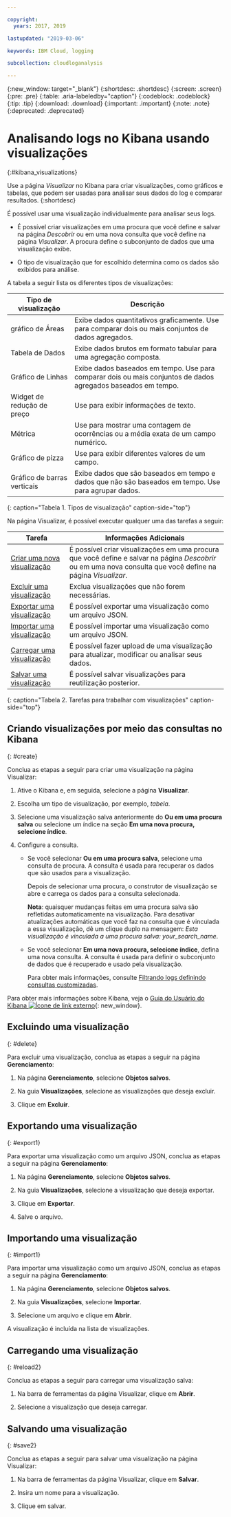 ```yaml
---

copyright:
  years: 2017, 2019

lastupdated: "2019-03-06"

keywords: IBM Cloud, logging

subcollection: cloudloganalysis

---
```


{:new_window: target="_blank"}
{:shortdesc: .shortdesc}
{:screen: .screen}
{:pre: .pre}
{:table: .aria-labeledby="caption"}
{:codeblock: .codeblock}
{:tip: .tip}
{:download: .download}
{:important: .important}
{:note: .note}
{:deprecated: .deprecated}

# Analisando logs no Kibana usando visualizações 
{:#kibana_visualizations}

Use a página *Visualizar* no Kibana para criar visualizações, como gráficos e tabelas, que podem ser usadas para analisar seus dados do log e comparar resultados. 
{:shortdesc}

É possível usar uma visualização individualmente para analisar seus logs. 

* É possível criar visualizações em uma procura que você define e salvar na página *Descobrir* ou em uma nova consulta que você define na página *Visualizar*. A procura define o subconjunto de dados que uma visualização exibe.

* O tipo de visualização que for escolhido determina como os dados são exibidos para análise.

A tabela a seguir lista os diferentes tipos de visualizações:

| Tipo de visualização | Descrição |
|-----------------------|-------------|
| gráfico de Áreas | Exibe dados quantitativos graficamente. Use para comparar dois ou mais conjuntos de dados agregados. |
| Tabela de Dados | Exibe dados brutos em formato tabular para uma agregação composta. |
| Gráfico de Linhas | Exibe dados baseados em tempo. Use para comparar dois ou mais conjuntos de dados agregados baseados em tempo. |
| Widget de redução de preço | Use para exibir informações de texto. |
| Métrica | Use para mostrar uma contagem de ocorrências ou a média exata de um campo numérico. |
| Gráfico de pizza | Use para exibir diferentes valores de um campo. | 
| Gráfico de barras verticais | Exibe dados que são baseados em tempo e dados que não são baseados em tempo. Use para agrupar dados. |
{: caption="Tabela 1. Tipos de visualização" caption-side="top"}

Na página Visualizar, é possível executar qualquer uma das tarefas a seguir:

| Tarefa | Informações Adicionais |
|------|------------------|
| [Criar uma nova visualização](/docs/services/CloudLogAnalysis/kibana?topic=cloudloganalysis-kibana_visualizations#create) | É possível criar visualizações em uma procura que você define e salvar na página *Descobrir* ou em uma nova consulta que você define na página *Visualizar*. |
| [Excluir uma visualização](/docs/services/CloudLogAnalysis/kibana?topic=cloudloganalysis-kibana_visualizations#delete) | Exclua visualizações que não forem necessárias. |
| [Exportar uma visualização](/docs/services/CloudLogAnalysis/kibana?topic=cloudloganalysis-kibana_visualizations#export) | É possível exportar uma visualização como um arquivo JSON.  |
| [Importar uma visualização](/docs/services/CloudLogAnalysis/kibana?topic=cloudloganalysis-kibana_visualizations#import1) | É possível importar uma visualização como um arquivo JSON.  |
| [Carregar uma visualização](/docs/services/CloudLogAnalysis/kibana?topic=cloudloganalysis-kibana_visualizations#reload2) | É possível fazer upload de uma visualização para atualizar, modificar ou analisar seus dados. |
| [Salvar uma visualização](/docs/services/CloudLogAnalysis/kibana?topic=cloudloganalysis-kibana_visualizations#save2) | É possível salvar visualizações para reutilização posterior. |
{: caption="Tabela 2. Tarefas para trabalhar com visualizações" caption-side="top"}


## Criando visualizações por meio das consultas no Kibana
{: #create}

Conclua as etapas a seguir para criar uma visualização na página Visualizar:

1. Ative o Kibana e, em seguida, selecione a página **Visualizar**.

2. Escolha um tipo de visualização, por exemplo, *tabela*.

3. Selecione uma visualização salva anteriormente do **Ou em uma procura salva** ou selecione um índice na seção **Em uma nova procura, selecione índice**.

4. Configure a consulta.

    * Se você selecionar **Ou em uma procura salva**, selecione uma consulta de procura. A consulta é usada para recuperar os dados que são usados para a visualização. 
	
	    Depois de selecionar uma procura, o construtor de visualização se abre e carrega os dados para a consulta selecionada. 
		
		**Nota**: quaisquer mudanças feitas em uma procura salva são refletidas automaticamente na visualização. Para desativar atualizações automáticas que você faz na consulta que é vinculada a essa visualização, dê um clique duplo na mensagem: *Esta visualização é vinculada a uma procura salva: your_search_name*. 

    * Se você selecionar **Em uma nova procura, selecione índice**, defina uma nova consulta. A consulta é usada para definir o subconjunto de dados que é recuperado e usado pela visualização.

        Para obter mais informações, consulte
[Filtrando logs definindo consultas customizadas](/docs/services/CloudLogAnalysis/kibana?topic=cloudloganalysis-define_search#define_search).

Para obter mais informações sobre Kibana, veja o [Guia do Usuário do Kibana ![Ícone de link externo](../../../icons/launch-glyph.svg "Ícone de link externo")](https://www.elastic.co/guide/en/kibana/5.1/index.html){: new_window}.


## Excluindo uma visualização
{: #delete}

Para excluir uma visualização, conclua as etapas a seguir na página **Gerenciamento**:

1. Na página **Gerenciamento**, selecione **Objetos salvos**.

2. Na guia **Visualizações**, selecione as visualizações que deseja excluir.

3. Clique em **Excluir**.


## Exportando uma visualização
{: #export1}

Para exportar uma visualização como um arquivo JSON, conclua as etapas a seguir na página **Gerenciamento**:

1. Na página **Gerenciamento**, selecione **Objetos salvos**.

2. Na guia **Visualizações**, selecione a visualização que deseja exportar.

3. Clique em **Exportar**.

4. Salve o arquivo.

## Importando uma visualização
{: #import1}

Para importar uma visualização como um arquivo JSON, conclua as etapas a seguir na página **Gerenciamento**:

1. Na página **Gerenciamento**, selecione **Objetos salvos**.

2. Na guia **Visualizações**, selecione **Importar**.

3. Selecione um arquivo e clique em **Abrir**.

A visualização é incluída na lista de visualizações.


 
## Carregando uma visualização
{: #reload2}

Conclua as etapas a seguir para carregar uma visualização salva:

1. Na barra de ferramentas da página Visualizar, clique em **Abrir**.

2. Selecione a visualização que deseja carregar. 


## Salvando uma visualização
{: #save2}

Conclua as etapas a seguir para salvar uma visualização na página Visualizar:

1. Na barra de ferramentas da página Visualizar, clique em **Salvar**.

2. Insira um nome para a visualização.

3. Clique em salvar. 


